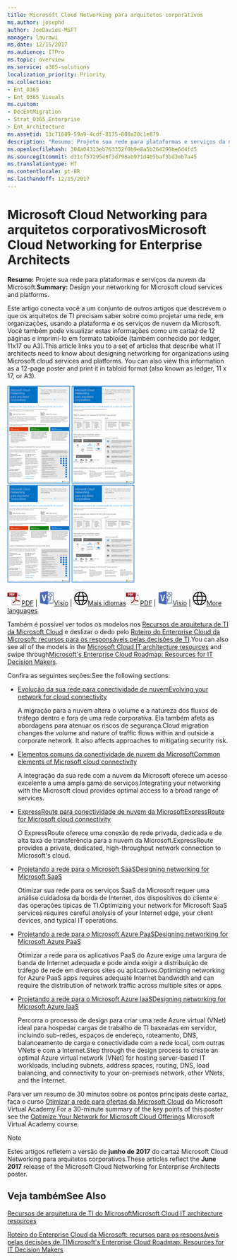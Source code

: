 ```yaml
---
title: Microsoft Cloud Networking para arquitetos corporativos
ms.author: josephd
author: JoeDavies-MSFT
manager: laurawi
ms.date: 12/15/2017
ms.audience: ITPro
ms.topic: overview
ms.service: o365-solutions
localization_priority: Priority
ms.collection:
- Ent_O365
- Ent_O365_Visuals
ms.custom:
- DecEntMigration
- Strat_O365_Enterprise
- Ent_Architecture
ms.assetid: 13c71689-59a9-4cdf-8175-808a20c1e879
description: "Resumo: Projete sua rede para plataformas e serviços da nuvem da Microsoft."
ms.openlocfilehash: 304a04313eb763352f0b9e8a5b264290be6d4fd5
ms.sourcegitcommit: d31cf57295e8f3d798ab971d405baf3bd3eb7a45
ms.translationtype: HT
ms.contentlocale: pt-BR
ms.lasthandoff: 12/15/2017
---
```

# <a name="microsoft-cloud-networking-for-enterprise-architects"></a><span data-ttu-id="b1658-103">Microsoft Cloud Networking para arquitetos corporativos</span><span class="sxs-lookup"><span data-stu-id="b1658-103">Microsoft Cloud Networking for Enterprise Architects</span></span>

 <span data-ttu-id="b1658-104">**Resumo:** Projete sua rede para plataformas e serviços da nuvem da Microsoft.</span><span class="sxs-lookup"><span data-stu-id="b1658-104">**Summary:** Design your networking for Microsoft cloud services and platforms.</span></span>
  
<span data-ttu-id="b1658-p101">Este artigo conecta você a um conjunto de outros artigos que descrevem o que os arquitetos de TI precisam saber sobre como projetar uma rede, em organizações, usando a plataforma e os serviços de nuvem da Microsoft. Você também pode visualizar estas informações como um cartaz de 12 páginas e imprimi-lo em formato tabloide (também conhecido por ledger, 11x17 ou A3).</span><span class="sxs-lookup"><span data-stu-id="b1658-p101">This article links you to a set of articles that describe what IT architects need to know about designing networking for organizations using Microsoft cloud services and platforms. You can also view this information as a 12-page poster and print it in tabloid format (also known as ledger, 11 x 17, or A3).</span></span>
  
<span data-ttu-id="b1658-107">[![Imagem em miniatura do modelo de sistema de rede em nuvem da Microsoft](images/95e8ab6a-b4d0-4836-acc1-b0b77ebf46e6.png)  
](https://go.microsoft.com/fwlink/p/?linkid=842073)</span><span class="sxs-lookup"><span data-stu-id="b1658-107">[![Thumb image for Microsoft cloud networking model](images/95e8ab6a-b4d0-4836-acc1-b0b77ebf46e6.png)  
          ](https://go.microsoft.com/fwlink/p/?linkid=842073)</span></span>
  
<span data-ttu-id="b1658-108">![Arquivo PDF](images/ITPro_Other_PDFicon.png)[PDF](https://go.microsoft.com/fwlink/p/?linkid=842073) | ![Arquivo do Visio](images/ITPro_Other_VisioIcon.jpg)[Visio](https://go.microsoft.com/fwlink/p/?linkid=842074) | ![Ver uma página com as versões em outros idiomas](images/e16c992d-b0f8-48ae-bf44-db7a9fcaab9e.png)[Mais idiomas](https://www.microsoft.com/download/details.aspx?id=54425)</span><span class="sxs-lookup"><span data-stu-id="b1658-108">![PDF file](images/ITPro_Other_PDFicon.png)[PDF](https://go.microsoft.com/fwlink/p/?linkid=842073) | ![Visio file](images/ITPro_Other_VisioIcon.jpg)[Visio](https://go.microsoft.com/fwlink/p/?linkid=842074) | ![See a page with versions in additional languages](images/e16c992d-b0f8-48ae-bf44-db7a9fcaab9e.png)[More languages](https://www.microsoft.com/download/details.aspx?id=54425)</span></span>
  
<span data-ttu-id="b1658-109">Também é possível ver todos os modelos nos [Recursos de arquitetura de TI da Microsoft Cloud](microsoft-cloud-it-architecture-resources.md) e deslizar o dedo pelo [Roteiro do Enterprise Cloud da Microsoft: recursos para os responsáveis pelas decisões de TI]((https://aka.ms/cloudarchitecture)).</span><span class="sxs-lookup"><span data-stu-id="b1658-109">You can also see all of the models in the [Microsoft Cloud IT architecture resources](microsoft-cloud-it-architecture-resources.md) and swipe through[Microsoft's Enterprise Cloud Roadmap: Resources for IT Decision Makers]((https://aka.ms/cloudarchitecture)).</span></span>
  
<span data-ttu-id="b1658-110">Confira as seguintes seções:</span><span class="sxs-lookup"><span data-stu-id="b1658-110">See the following sections:</span></span>
  
- [<span data-ttu-id="b1658-111">Evolução da sua rede para conectividade de nuvem</span><span class="sxs-lookup"><span data-stu-id="b1658-111">Evolving your network for cloud connectivity</span></span>](evolving-your-network-for-cloud-connectivity.md)
    
    <span data-ttu-id="b1658-p102">A migração para a nuvem altera o volume e a natureza dos fluxos de tráfego dentro e fora de uma rede corporativa. Ela também afeta as abordagens para atenuar os riscos de segurança.</span><span class="sxs-lookup"><span data-stu-id="b1658-p102">Cloud migration changes the volume and nature of traffic flows within and outside a corporate network. It also affects approaches to mitigating security risk.</span></span>
    
- [<span data-ttu-id="b1658-114">Elementos comuns da conectividade de nuvem da Microsoft</span><span class="sxs-lookup"><span data-stu-id="b1658-114">Common elements of Microsoft cloud connectivity</span></span>](common-elements-of-microsoft-cloud-connectivity.md)
    
    <span data-ttu-id="b1658-115">A integração da sua rede com a nuvem da Microsoft oferece um acesso excelente a uma ampla gama de serviços.</span><span class="sxs-lookup"><span data-stu-id="b1658-115">Integrating your networking with the Microsoft cloud provides optimal access to a broad range of services.</span></span>
    
- [<span data-ttu-id="b1658-116">ExpressRoute para conectividade de nuvem da Microsoft</span><span class="sxs-lookup"><span data-stu-id="b1658-116">ExpressRoute for Microsoft cloud connectivity</span></span>](expressroute-for-microsoft-cloud-connectivity.md)
    
    <span data-ttu-id="b1658-117">O ExpressRoute oferece uma conexão de rede privada, dedicada e de alta taxa de transferência para a nuvem da Microsoft.</span><span class="sxs-lookup"><span data-stu-id="b1658-117">ExpressRoute provides a private, dedicated, high-throughput network connection to Microsoft's cloud.</span></span>
    
- [<span data-ttu-id="b1658-118">Projetando a rede para o Microsoft SaaS</span><span class="sxs-lookup"><span data-stu-id="b1658-118">Designing networking for Microsoft SaaS</span></span>](designing-networking-for-microsoft-saas.md)
    
    <span data-ttu-id="b1658-119">Otimizar sua rede para os serviços SaaS da Microsoft requer uma análise cuidadosa da borda de Internet, dos dispositivos do cliente e das operações típicas de TI.</span><span class="sxs-lookup"><span data-stu-id="b1658-119">Optimizing your network for Microsoft SaaS services requires careful analysis of your Internet edge, your client devices, and typical IT operations.</span></span>
    
- [<span data-ttu-id="b1658-120">Projetando a rede para o Microsoft Azure PaaS</span><span class="sxs-lookup"><span data-stu-id="b1658-120">Designing networking for Microsoft Azure PaaS</span></span>](designing-networking-for-microsoft-azure-paas.md)
    
    <span data-ttu-id="b1658-121">Otimizar a rede para os aplicativos PaaS do Azure exige uma largura de banda de Internet adequada e pode ainda exigir a distribuição de tráfego de rede em diversos sites ou aplicativos.</span><span class="sxs-lookup"><span data-stu-id="b1658-121">Optimizing networking for Azure PaaS apps requires adequate Internet bandwidth and can require the distribution of network traffic across multiple sites or apps.</span></span>
    
- [<span data-ttu-id="b1658-122">Projetando a rede para o Microsoft Azure IaaS</span><span class="sxs-lookup"><span data-stu-id="b1658-122">Designing networking for Microsoft Azure IaaS</span></span>](designing-networking-for-microsoft-azure-iaas.md)
    
    <span data-ttu-id="b1658-123">Percorra o processo de design para criar uma rede Azure virtual (VNet) ideal para hospedar cargas de trabalho de TI baseadas em servidor, incluindo sub-redes, espaços de endereço, roteamento, DNS, balanceamento de carga e conectividade com a rede local, com outras VNets e com a Internet.</span><span class="sxs-lookup"><span data-stu-id="b1658-123">Step through the design process to create an optimal Azure virtual network (VNet) for hosting server-based IT workloads, including subnets, address spaces, routing, DNS, load balancing, and connectivity to your on-premises network, other VNets, and the Internet.</span></span>
    
<span data-ttu-id="b1658-124">Para ver um resumo de 30 minutos sobre os pontos principais deste cartaz, faça o curso [Otimizar a rede para ofertas da Microsoft Cloud]((https://mva.microsoft.com/pt-BR/training-courses/optimize-your-network-for-microsoft-cloud-offerings-17743)) da Microsoft Virtual Academy.</span><span class="sxs-lookup"><span data-stu-id="b1658-124">For a 30-minute summary of the key points of this poster see the [Optimize Your Network for Microsoft Cloud Offerings]((https://mva.microsoft.com/pt-BR/training-courses/optimize-your-network-for-microsoft-cloud-offerings-17743)) Microsoft Virtual Academy course.</span></span>
  
> [!NOTE]
> <span data-ttu-id="b1658-125">Estes artigos refletem a versão de **junho de 2017** do cartaz Microsoft Cloud Networking para arquitetos corporativos.</span><span class="sxs-lookup"><span data-stu-id="b1658-125">These articles reflect the **June 2017** release of the Microsoft Cloud Networking for Enterprise Architects poster.</span></span>
  
## <a name="see-also"></a><span data-ttu-id="b1658-126">Veja também</span><span class="sxs-lookup"><span data-stu-id="b1658-126">See Also</span></span>

[<span data-ttu-id="b1658-127">Recursos de arquitetura de TI do Microsoft</span><span class="sxs-lookup"><span data-stu-id="b1658-127">Microsoft Cloud IT architecture resources</span></span>](microsoft-cloud-it-architecture-resources.md)

<span data-ttu-id="b1658-128">[Roteiro do Enterprise Cloud da Microsoft: recursos para os responsáveis pelas decisões de TI]((https://sway.com/FJ2xsyWtkJc2taRD))</span><span class="sxs-lookup"><span data-stu-id="b1658-128">[Microsoft's Enterprise Cloud Roadmap: Resources for IT Decision Makers]((https://sway.com/FJ2xsyWtkJc2taRD))</span></span>



